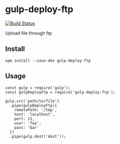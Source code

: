 # gulp-deploy-ftp

[![Build Status](https://travis-ci.org/fatelei/gulp-deploy-ftp.svg?branch=master)](https://travis-ci.org/fatelei/gulp-deploy-ftp)

Upload file through ftp

## Install
```
npm install --save-dev gulp-deploy-ftp
```

## Usage
```
const gulp = require('gulp');
const gulpDeployFtp = require('gulp-deploy-ftp');

gulp.src('path/to/file')
  .pipe(gulpDeployFtp({
    remotePath: '/tmp',
    host: 'localhost',
    port: 21,
    user: 'foo',
    pass: 'bar'
  })
  .pipe(gulp.dest('dest'));
```
